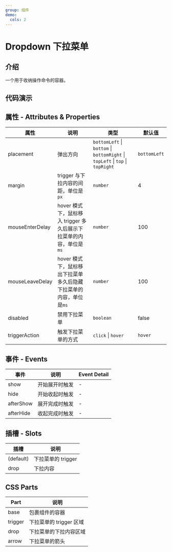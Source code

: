 ```yaml
---
group: 组件
demo:
  cols: 2
---
```


# Dropdown 下拉菜单

## 介绍

一个用于收纳操作命令的容器。

## 代码演示

<code src="./demos/BasicUsage.tsx"></code>
<code src="./demos/Placement.tsx"></code>
<code src="./demos/Disabled.tsx"></code>
<code src="./demos/Arrow.tsx"></code>
<code src="./demos/triggerAction.tsx"></code>

## 属性 - Attributes & Properties

| 属性            | 说明                                                                | 类型                                                                          | 默认值       |
| --------------- | ------------------------------------------------------------------- | ----------------------------------------------------------------------------- | ------------ |
| placement       | 弹出方向                                                            | `bottomLeft` \| `bottom` \| `bottomRight` \| `topLeft` \| `top` \| `topRight` | `bottomLeft` |
| margin          | trigger 与下拉内容的间距，单位是`px`                                | `number`                                                                      | 4            |
| mouseEnterDelay | hover 模式下，鼠标移入 trigger 多久后展示下拉菜单的内容，单位是`ms` | `number`                                                                      | 100          |
| mouseLeaveDelay | hover 模式下，鼠标移出下拉菜单多久后隐藏下拉菜单的内容，单位是`ms`  | `number`                                                                      | 100          |
| disabled        | 禁用下拉菜单                                                        | `boolean`                                                                     | false        |
| triggerAction   | 触发下拉菜单的方式                                                  | `click` \| `hover`                                                            | `hover`      |

## 事件 - Events

| 事件      | 说明           | Event Detail |
| --------- | -------------- | ------------ |
| show      | 开始展开时触发 | -            |
| hide      | 开始收起时触发 | -            |
| afterShow | 展开完成时触发 | -            |
| afterHide | 收起完成时触发 | -            |

## 插槽 - Slots

| 插槽      | 说明               |
| --------- | ------------------ |
| (default) | 下拉菜单的 trigger |
| drop      | 下拉内容           |

## CSS Parts

| Part    | 说明                    |
| ------- | ----------------------- |
| base    | 包裹组件的容器          |
| trigger | 下拉菜单的 trigger 区域 |
| drop    | 下拉菜单的下拉内容区域  |
| arrow   | 下拉菜单的箭头          |
